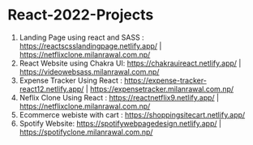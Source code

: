 # React-2022-Projects

1. Landing Page using react and SASS : https://reactscsslandingpage.netlify.app/ | https://netflixclone.milanrawal.com.np/
2. React Website using Chakra UI: https://chakrauireact.netlify.app/ | https://videowebsass.milanrawal.com.np/
3. Expense Tracker Using React : https://expense-tracker-react12.netlify.app/ | https://expensetracker.milanrawal.com.np/
4. Neflix Clone Using React : https://reactnetflix9.netlify.app/ | https://netflixclone.milanrawal.com.np/
5. Ecommerce webiste with cart : https://shoppingsitecart.netlify.app/
6. Spotify Website: https://spotifywebpagedesign.netlify.app/ | https://spotifyclone.milanrawal.com.np/
